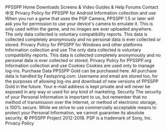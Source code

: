 PPSSPP
Home
Downloads
Screens & Video
Guides & Help
Forums
Contact
中文
Privacy Policy for PPSSPP for Android
Information collection and use
When you run a game that uses the PSP Camera, PPSSPP 1.5 or later will ask you for permission to use your device's camera to emulate it. This is only used within the game, and no images are ever uploaded anywhere.
The only data collected is voluntary compatibility reports. This data is collected completely anonymously and no personal data is ever collected or stored.
Privacy Policy for PPSSPP for Windows and other platforms
Information collection and use
The only data collected is voluntary compatibility reports. This data is collected completely anonymously and no personal data is ever collected or stored.
Privacy Policy for PPSSPP.org
Information collection and use
Cookies
Cookies are used only to manage log-ins.
Purchase Data
PPSSPP Gold can be purchased here. All purchase data is handled by Fastspring.com.
Username and email are stored too, for the purposes of allowing log-ins and download of new versions of PPSSPP Gold in the future. Your e-mail address is kept private and will never be exposed in any way or used for any kind of marketing.
Security
The security of your Personal Information is important to us, but remember that no method of transmission over the Internet, or method of electronic storage, is 100% secure. While we strive to use commercially acceptable means to protect your Personal Information, we cannot guarantee its absolute security.
© PPSSPP Project 2012-2018. PSP is a trademark of Sony, Inc.
Privacy Policy
­